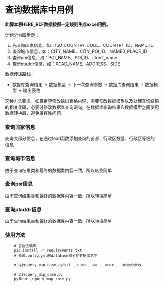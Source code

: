 # 查询数据库中用例
**此脚本将HERE_RDF数据按照一定规则生成excel用例。**

计划分为四步走：
1. 先查询国家信息，如：ISO_COUNTRY_CODE、COUNTRY_ID、NAME_ID
2. 查询城市信息，如：CITY_NAME、CITY_POI_ID、NAMED_PLACE_ID
3. 查询poi信息，如：POI_NAME、POI_ID、street_name
4. 查询ptaddr信息，如：ROAD_NAME、ADDRESS、SIDE

数据传递路线：

- 数据库查询结果 -> 数据模型 -> 下一次查询参数 -> 数据库查询结果 -> 数据模型 -> 输出表格

这种方法要求，如果希望修改输出表格内容，需要修改数据模型以及处理查询结果的相关代码，必要时修改数据库查询语句，在数据库查询结果和数据模型之间使用数据转换层，避免兼容性问题。

### 查询国家信息
先查大部分信息，在通过load函数添加查询的首都、行政区数量、行政区等级的信息
### 查询城市信息
由于查询结果类和最终的数据类内容一致，所以转换简单
### 查询poi信息
由于查询结果类和最终的数据类内容一致，所以转换简单
### 查询ptaddr信息
由于查询结果类和最终的数据类内容一致，所以转换简单

### 使用方法
```shell
    # 安装依赖库
    pip install -r requirements.txt
    # 修改config.yml的database部分的数据库名字
    
    # 运行query_map_case.py的if __name__ == '__main__':部分的参数
    
    # 运行query_map_case.py
    python ./query_map_case.py
    
```
